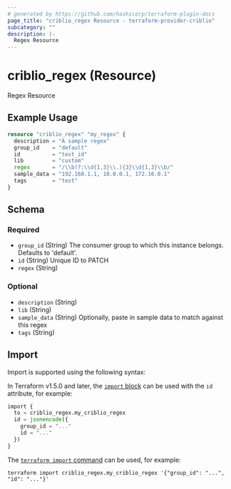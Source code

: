 ```yaml
---
# generated by https://github.com/hashicorp/terraform-plugin-docs
page_title: "criblio_regex Resource - terraform-provider-criblio"
subcategory: ""
description: |-
  Regex Resource
---
```


# criblio_regex (Resource)

Regex Resource

## Example Usage

```terraform
resource "criblio_regex" "my_regex" {
  description = "A sample regex"
  group_id    = "default"
  id          = "test_id"
  lib         = "custom"
  regex       = "/\\b(?:\\d{1,3}\\.){3}\\d{1,3}\\b/"
  sample_data = "192.168.1.1, 10.0.0.1, 172.16.0.1"
  tags        = "test"
}
```

<!-- schema generated by tfplugindocs -->
## Schema

### Required

- `group_id` (String) The consumer group to which this instance belongs. Defaults to 'default'.
- `id` (String) Unique ID to PATCH
- `regex` (String)

### Optional

- `description` (String)
- `lib` (String)
- `sample_data` (String) Optionally, paste in sample data to match against this regex
- `tags` (String)

## Import

Import is supported using the following syntax:

In Terraform v1.5.0 and later, the [`import` block](https://developer.hashicorp.com/terraform/language/import) can be used with the `id` attribute, for example:

```terraform
import {
  to = criblio_regex.my_criblio_regex
  id = jsonencode({
    group_id = "..."
    id = "..."
  })
}
```

The [`terraform import` command](https://developer.hashicorp.com/terraform/cli/commands/import) can be used, for example:

```shell
terraform import criblio_regex.my_criblio_regex '{"group_id": "...", "id": "..."}'
```

